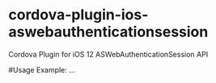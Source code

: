 # cordova-plugin-ios-aswebauthenticationsession
Cordova Plugin for iOS 12 ASWebAuthenticationSession API


#Usage Example:
...